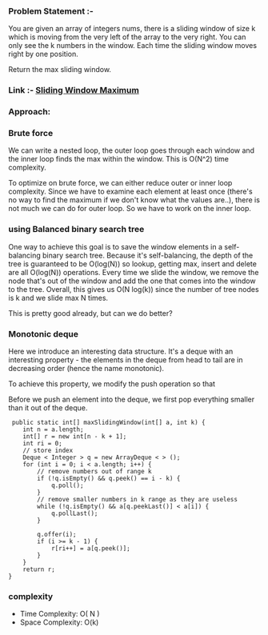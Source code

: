 
### Problem Statement :- 
You are given an array of integers nums, there is a sliding window of size k which is moving from the very left of the array to the very right. You can only see the k numbers in the window. Each time the sliding window moves right by one position.

Return the max sliding window.

### Link :- [ Sliding Window Maximum](https://leetcode.com/problems/sliding-window-maximum/)




### Approach: 

### Brute force
We can write a nested loop, the outer loop goes through each window and the inner loop finds the max within the window. This is O(N^2) time complexity.

To optimize on brute force, we can either reduce outer or inner loop complexity. Since we have to examine each element at least once (there's no way to find the maximum if we don't know what the values are..), there is not much we can do for outer loop. So we have to work on the inner loop.

### using Balanced binary search tree
One way to achieve this goal is to save the window elements in a self-balancing binary search tree. Because it's self-balancing, the depth of the tree is guaranteed to be O(log(N)) so lookup, getting max, insert and delete are all O(log(N)) operations. Every time we slide the window, we remove the node that's out of the window and add the one that comes into the window to the tree. Overall, this gives us O(N log(k)) since the number of tree nodes is k and we slide max N times.

This is pretty good already, but can we do better?


### Monotonic deque
Here we introduce an interesting data structure. It's a deque with an interesting property - the elements in the deque from head to tail are in decreasing order (hence the name monotonic).

To achieve this property, we modify the push operation so that

Before we push an element into the deque, we first pop everything smaller than it out of the deque.


     public static int[] maxSlidingWindow(int[] a, int k) {
        int n = a.length;
        int[] r = new int[n - k + 1];
        int ri = 0;
        // store index
        Deque < Integer > q = new ArrayDeque < > ();
        for (int i = 0; i < a.length; i++) {
            // remove numbers out of range k
            if (!q.isEmpty() && q.peek() == i - k) {
                q.poll();
            }
            // remove smaller numbers in k range as they are useless
            while (!q.isEmpty() && a[q.peekLast()] < a[i]) {
                q.pollLast();
            }

            q.offer(i);
            if (i >= k - 1) {
                r[ri++] = a[q.peek()];
            }
        }
        return r;
    }


### complexity 
 -   Time Complexity: O( N )
- Space Complexity: O(k)